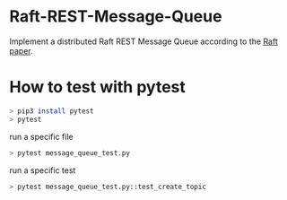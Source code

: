 # Raft-REST-Message-Queue
Implement a distributed Raft REST Message Queue according to the [Raft paper](https://www.usenix.org/conference/atc14/technical-sessions/presentation/ongaro).

# How to test with pytest
```bash
> pip3 install pytest
> pytest
```

run a specific file
```bash
> pytest message_queue_test.py
```

run a specific test
```bash
> pytest message_queue_test.py::test_create_topic
```


